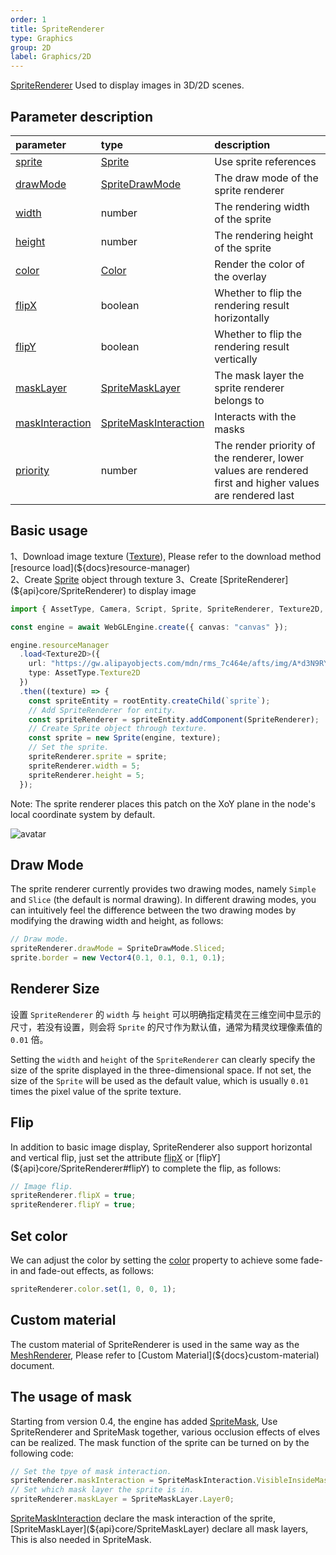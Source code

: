```yaml
---
order: 1
title: SpriteRenderer
type: Graphics
group: 2D
label: Graphics/2D
---
```


[SpriteRenderer](${api}core/SpriteRenderer) Used to display images in 3D/2D scenes.

<playground src="sprite-renderer.ts"></playground>

## Parameter description

| parameter | type | description |
| :--- | :--- | :--- |
|[sprite](${api}core/SpriteRenderer/#sprite)|[Sprite](${api}core/Sprite)|Use sprite references|
|[drawMode](${api}core/SpriteRenderer/#drawMode)|[SpriteDrawMode](${api}core/SpriteDrawMode)|The draw mode of the sprite renderer|
|[width](${api}core/SpriteRenderer/#width)|number|The rendering width of the sprite|
|[height](${api}core/SpriteRenderer/#height)|number|The rendering height of the sprite|
|[color](${api}core/SpriteRenderer/#color)|[Color](${api}math/Color)|Render the color of the overlay|
|[flipX](${api}core/SpriteRenderer/#flipX)|boolean|Whether to flip the rendering result horizontally|
|[flipY](${api}core/SpriteRenderer/#flipY)|boolean|Whether to flip the rendering result vertically|
|[maskLayer](${api}core/SpriteRenderer/#maskLayer)|[SpriteMaskLayer](${api}core/SpriteMaskLayer)|The mask layer the sprite renderer belongs to|
|[maskInteraction](${api}core/SpriteRenderer/#maskInteraction)|[SpriteMaskInteraction](${api}core/SpriteMaskInteraction)|Interacts with the masks|
[priority](${api}core/SpriteRenderer/#priority)|number|The render priority of the renderer, lower values are rendered first and higher values are rendered last|

## Basic usage

1、Download image texture ([Texture](${docs}texture)), Please refer to the download method [resource load](${docs}resource-manager)  
2、Create [Sprite](${docs}sprite) object through texture  
3、Create [SpriteRenderer](${api}core/SpriteRenderer) to display image

```typescript
import { AssetType, Camera, Script, Sprite, SpriteRenderer, Texture2D, Vector3, WebGLEngine } from "@galacean/engine";

const engine = await WebGLEngine.create({ canvas: "canvas" });

engine.resourceManager
  .load<Texture2D>({
    url: "https://gw.alipayobjects.com/mdn/rms_7c464e/afts/img/A*d3N9RYpcKncAAAAAAAAAAAAAARQnAQ",
    type: AssetType.Texture2D
  })
  .then((texture) => {
    const spriteEntity = rootEntity.createChild(`sprite`);
    // Add SpriteRenderer for entity.
    const spriteRenderer = spriteEntity.addComponent(SpriteRenderer);
    // Create Sprite object through texture.
    const sprite = new Sprite(engine, texture);
    // Set the sprite.
    spriteRenderer.sprite = sprite;
    spriteRenderer.width = 5;
    spriteRenderer.height = 5;
  });
```

Note: The sprite renderer places this patch on the XoY plane in the node's local coordinate system by default.

![avatar](https://gw.alipayobjects.com/mdn/rms_7c464e/afts/img/A*_5fjTp0r2KEAAAAAAAAAAAAAARQnAQ)

## Draw Mode

The sprite renderer currently provides two drawing modes, namely `Simple` and `Slice` (the default is normal drawing). In different drawing modes, you can intuitively feel the difference between the two drawing modes by modifying the drawing width and height, as follows:

```typescript
// Draw mode.
spriteRenderer.drawMode = SpriteDrawMode.Sliced;
sprite.border = new Vector4(0.1, 0.1, 0.1, 0.1);
```

<playground src="sprite-drawMode.ts"></playground>

## Renderer Size

设置 `SpriteRenderer` 的 `width` 与 `height` 可以明确指定精灵在三维空间中显示的尺寸，若没有设置，则会将 `Sprite` 的尺寸作为默认值，通常为精灵纹理像素值的 `0.01` 倍。

Setting the `width` and `height` of the `SpriteRenderer` can clearly specify the size of the sprite displayed in the three-dimensional space. If not set, the size of the `Sprite` will be used as the default value, which is usually `0.01` times the pixel value of the sprite texture.


<playground src="sprite-size.ts"></playground>

## Flip

In addition to basic image display, SpriteRenderer also support horizontal and vertical flip, just set the attribute [flipX](${api}core/SpriteRenderer#flipX) or [flipY](${api}core/SpriteRenderer#flipY) to complete the flip, as follows:

```typescript
// Image flip.
spriteRenderer.flipX = true;
spriteRenderer.flipY = true;
```

<playground src="sprite-flip.ts"></playground>

## Set color

We can adjust the color by setting the [color](${api}core/SpriteRenderer#color) property to achieve some fade-in and fade-out effects, as follows:

```typescript
spriteRenderer.color.set(1, 0, 0, 1);
```

<playground src="sprite-color.ts"></playground>

## Custom material

The custom material of SpriteRenderer is used in the same way as the [MeshRenderer](${docs}mesh-renderer), Please refer to [Custom Material](${docs}custom-material) document.

<playground src="sprite-material-blur.ts"></playground>

## The usage of mask

Starting from version 0.4, the engine has added [SpriteMask](${docs}sprite-mask), Use SpriteRenderer and SpriteMask together, various occlusion effects of elves can be realized. The mask function of the sprite can be turned on by the following code:

```typescript
// Set the tpye of mask interaction.
spriteRenderer.maskInteraction = SpriteMaskInteraction.VisibleInsideMask;
// Set which mask layer the sprite is in.
spriteRenderer.maskLayer = SpriteMaskLayer.Layer0;
```

[SpriteMaskInteraction](${api}core/SpriteMaskInteraction) declare the mask interaction of the sprite, [SpriteMaskLayer](${api}core/SpriteMaskLayer) declare all mask layers, This is also needed in SpriteMask.

<playground src="sprite-mask.ts"></playground>
